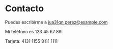 # Contacto

Puedes escribirme a jua31qn.perez@example.com

Mi teléfono es 123 45 67 89

Tarjeta: 4131 1155 8111 1111
